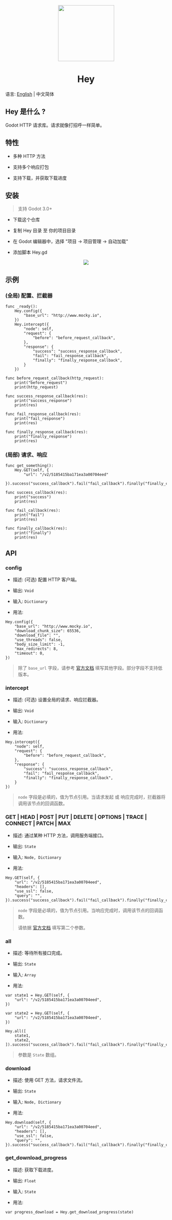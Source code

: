 <p align="center"><img src="https://raw.githubusercontent.com/tony709394/Hey/main/Images/logo.png" align="center" width="175"></p>
<h1 align="center">Hey</h1>

语言: [English](README.md) | 中文简体

## Hey 是什么 ?

Godot HTTP 请求库。请求就像打招呼一样简单。

## 特性

- 多种 HTTP 方法

- 支持多个响应打包

- 支持下载，并获取下载进度

## 安装

> 支持 Godot 3.0+

- 下载这个仓库

- 复制 Hey 目录 至 你的项目目录

- 在 Godot 编辑器中，选择 "项目 -> 项目管理 -> 自动加载"

- 添加脚本 Hey.gd

<p align="center"><img src="https://raw.githubusercontent.com/tony709394/Hey/main/Images/autoload.png" align="center"></p>

## 示例

### (全局) 配置、拦截器

```
func _ready():
    Hey.config({
        "base_url": "http://www.mocky.io",
    })
    Hey.intercept({
        "node": self,
        "request": {
            "before": "before_request_callback",
        },
        "response": {
            "success": "success_response_callback",
            "fail": "fail_response_callback",
            "finally": "finally_response_callback",
        }
    })

func before_request_callback(http_request):
    print("before_request")
    print(http_request)

func success_response_callback(res):
    print("success_response")
    print(res)

func fail_response_callback(res):
    print("fail_response")
    print(res)

func finally_response_callback(res):
    print("finally_response")
    print(res)
```

### (局部) 请求、响应

```
func get_something():
    Hey.GET(self, {
        "url": "/v2/5185415ba171ea3a00704eed"
    }).success("success_callback").fail("fail_callback").finally("finally_callback")

func success_callback(res):
    print("success")
    print(res)

func fail_callback(res):
    print("fail")
    print(res)

func finally_callback(res):
    print("finally")
    print(res)
```

## API

### config

- 描述: (可选) 配置 HTTP 客户端。

- 输出: `Void`

- 输入: `Dictionary`

- 用法:

```
Hey.config({
    "base_url": "http://www.mocky.io",
    "download_chunk_size": 65536,
    "download_file": "",
    "use_threads": false,
    "body_size_limit": -1,
    "max_redirects": 8,
    "timeout": 0,
})
```

> 除了 `base_url` 字段，请参考 [官方文档](https://docs.godotengine.org/en/stable/classes/class_httprequest.html) 填写其他字段。部分字段不支持低版本。

### intercept

- 描述: (可选) 设置全局的请求、响应拦截器。

- 输出: `Void`

- 输入: `Dictionary`

- 用法:

```
Hey.intercept({
    "node": self,
    "request": {
        "before": "before_request_callback",
    },
    "response": {
        "success": "success_response_callback",
        "fail": "fail_response_callback",
        "finally": "finally_response_callback",
    }
})
```

> `node` 字段是必填的，值为节点引用。当请求发起 或 响应完成时，拦截器将调用该节点的回调函数。

### GET | HEAD | POST | PUT | DELETE | OPTIONS | TRACE | CONNECT | PATCH | MAX

- 描述: 通过某种 HTTP 方法，调用服务端接口。

- 输出: `State`

- 输入: `Node, Dictionary`

- 用法:

```
Hey.GET(self, {
    "url": "/v2/5185415ba171ea3a00704eed",
    "headers": [],
    "use_ssl": false,
    "query": "",
}).success("success_callback").fail("fail_callback").finally("finally_callback")
```

> `node` 字段是必填的，值为节点引用。当响应完成时，调用该节点的回调函数。
> 
> 请依据 [官方文档](https://docs.godotengine.org/en/stable/classes/class_httprequest.html) 填写第二个参数。

### all

- 描述: 等待所有接口完成。

- 输出: `State`

- 输入: `Array`

- 用法:

```
var state1 = Hey.GET(self, {
    "url": "/v2/5185415ba171ea3a00704eed",
})

var state2 = Hey.GET(self, {
    "url": "/v2/5185415ba171ea3a00704eed",
})

Hey.all([
    state1,
    state2,
]).success("success_callback").fail("fail_callback").finally("finally_callback")
```

> 参数是 `State` 数组。

### download

- 描述: 使用 GET 方法，请求文件流。

- 输出: `State`

- 输入: `Node, Dictionary`

- 用法:

```
Hey.download(self, {
    "url": "/v2/5185415ba171ea3a00704eed",
    "headers": [],
    "use_ssl": false,
    "query": "",
}).success("success_callback").fail("fail_callback").finally("finally_callback")
```

### get_download_progress

- 描述: 获取下载进度。

- 输出: `Float`

- 输入: `State`

- 用法:

```
var progress_download = Hey.get_download_progress(state)
```
